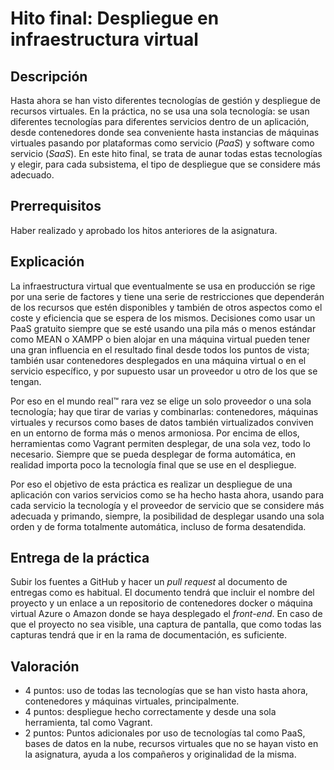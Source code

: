 # Hito final: Despliegue en infraestructura virtual

## Descripción

Hasta ahora se han visto diferentes tecnologías de gestión y
despliegue de recursos virtuales. En la práctica, no se usa una sola
tecnología: se usan diferentes tecnologías para diferentes servicios
dentro de un aplicación, desde contenedores donde sea conveniente
hasta instancias de máquinas virtuales pasando por plataformas como
servicio (*PaaS*) y software como servicio (*SaaS*). En este hito final, se trata de
aunar todas estas tecnologías y elegir, para cada subsistema, el tipo
de despliegue que se considere más adecuado.

## Prerrequisitos

Haber realizado y aprobado los hitos anteriores de la asignatura.

## Explicación

La infraestructura virtual que eventualmente se usa en producción se
rige por una serie de factores y tiene una serie de restricciones que
dependerán de los recursos que estén disponibles y también de otros
aspectos como el coste y eficiencia que se espera de los
mismos. Decisiones como usar un PaaS gratuito siempre que se esté
usando una pila más o menos estándar como MEAN o XAMPP o bien alojar
en una
máquina virtual pueden tener una gran influencia en el resultado final
desde todos los puntos de vista; también usar contenedores desplegados
en una máquina virtual o en el servicio específico, y por supuesto
usar un proveedor u otro de los que se tengan.

Por eso en el mundo real™ rara vez se elige un solo proveedor o
una sola tecnología; hay que tirar de varias y combinarlas:
contenedores, máquinas virtuales y recursos como bases de datos
también virtualizados conviven en un entorno de forma más o menos
armoniosa. Por encima de ellos, herramientas como Vagrant permiten
desplegar, de una sola vez, todo lo necesario. Siempre que se pueda
desplegar de forma automática, en realidad importa poco la tecnología
final que se use en el despliegue.

Por eso el objetivo de esta práctica es realizar un despliegue de una
aplicación con varios servicios como se ha hecho hasta ahora, usando
para cada servicio la tecnología y el proveedor de servicio que se considere más adecuada y
primando, siempre, la posibilidad de desplegar usando una sola orden y
de forma totalmente automática, incluso de forma desatendida.

## Entrega de la práctica

Subir los fuentes a GitHub y hacer un *pull request* al documento de
entregas como es habitual. El documento tendrá que incluir el nombre
del proyecto y
un enlace a un repositorio de contenedores docker o máquina virtual
Azure o Amazon donde se haya desplegado el *front-end*. En
caso de que el proyecto no sea visible, una captura de pantalla, que
como todas las capturas tendrá que ir en la rama de documentación, es
suficiente.

## Valoración

* 4 puntos: uso de todas las tecnologías que se han visto hasta ahora,
contenedores y máquinas virtuales, principalmente.
* 4 puntos: despliegue hecho correctamente y desde una sola
  herramienta, tal como Vagrant.
* 2 puntos: Puntos adicionales por uso de tecnologías tal como PaaS,
  bases de datos en la nube, recursos virtuales que no se hayan visto
  en la asignatura, ayuda a los compañeros y originalidad de la misma.
